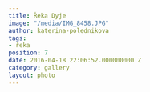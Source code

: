 ```yaml
---
title: Řeka Dyje
image: "/media/IMG_8458.JPG"
author: katerina-polednikova
tags:
- řeka
position: 7
date: 2016-04-18 22:06:52.000000000 Z
category: gallery
layout: photo
---
```

